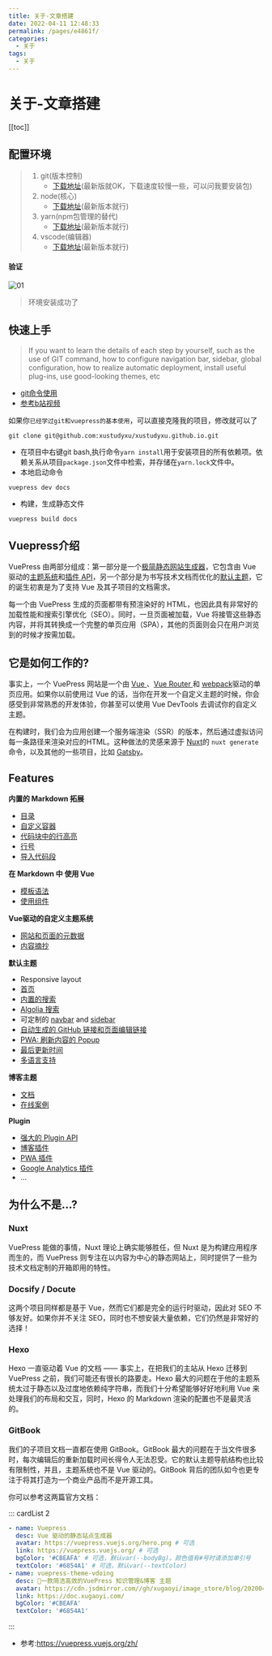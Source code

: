 ```yaml
---
title: 关于-文章搭建
date: 2022-04-11 12:48:33
permalink: /pages/e4861f/
categories:
  - 关于
tags:
  - 关于
---
```

# 关于-文章搭建

[[toc]]

## 配置环境

> 1. git(版本控制)
>    - [下载地址](https://git-scm.com/)(最新版就OK，下载速度较慢一些，可以问我要安装包)
> 2. node(核心)
>    - [下载地址](https://nodejs.org/en/)(最新版本就行)
> 3. yarn(npm包管理的替代)
>    + [下载地址](https://classic.yarnpkg.com/en/docs/install#windows-stable)(最新版本就行)
> 4. vscode(编辑器)
>    + [下载地址](https://code.visualstudio.com/)(最新版本就行)

#### 验证

![01](https://cdn.jsdmirror.com//gh/xustudyxu/image-hosting@master/studynotes/about/images/build/01.png)

> 环境安装成功了

## 快速上手

> If you want to learn the details of each step by yourself, such as the use of GIT command, how to configure navigation bar, sidebar, global configuration, how to realize automatic deployment, install useful plug-ins, use good-looking themes, etc

- [git命令使用](../Git/Git_command/)
- [参考b站视频](https://www.bilibili.com/video/BV1vb411m7NY?spm_id_from=333.337.search-card.all.click)

如果你`已经学过git和vuepress的基本使用`，可以直接克隆我的项目，修改就可以了

```shell
git clone git@github.com:xustudyxu/xustudyxu.github.io.git
```

+ 在项目中右键git bash,执行命令`yarn install`用于安装项目的所有依赖项。依赖关系从项目`package.json`文件中检索，并存储在`yarn.lock`文件中。
+ 本地启动命令

```shell
vuepress dev docs
```

+ 构建，生成静态文件

```shell
vuepress build docs
```

## Vuepress介绍

VuePress 由两部分组成：第一部分是一个[极简静态网站生成器](https://github.com/vuejs/vuepress/tree/master/packages/%40vuepress/core)，它包含由 Vue 驱动的[主题系统](https://vuepress.vuejs.org/zh/theme/)和[插件 API](https://vuepress.vuejs.org/zh/plugin/)，另一个部分是为书写技术文档而优化的[默认主题](https://vuepress.vuejs.org/zh/theme/default-theme-config.html)，它的诞生初衷是为了支持 Vue 及其子项目的文档需求。

每一个由 VuePress 生成的页面都带有预渲染好的 HTML，也因此具有非常好的加载性能和搜索引擎优化（SEO）。同时，一旦页面被加载，Vue 将接管这些静态内容，并将其转换成一个完整的单页应用（SPA），其他的页面则会只在用户浏览到的时候才按需加载。

## 它是如何工作的?

事实上，一个 VuePress 网站是一个由 [Vue ](http://vuejs.org/)、[Vue Router ](https://github.com/vuejs/vue-router)和 [webpack](http://webpack.js.org/)驱动的单页应用。如果你以前使用过 Vue 的话，当你在开发一个自定义主题的时候，你会感受到非常熟悉的开发体验，你甚至可以使用 Vue DevTools 去调试你的自定义主题。

在构建时，我们会为应用创建一个服务端渲染（SSR）的版本，然后通过虚拟访问每一条路径来渲染对应的HTML。这种做法的灵感来源于 [Nuxt](https://nuxtjs.org/)的 `nuxt generate` 命令，以及其他的一些项目，比如 [Gatsby](https://www.gatsbyjs.org/)。

## Features

**内置的 Markdown 拓展**

- [目录](https://vuepress.vuejs.org/zh/guide/markdown.html#目录)
- [自定义容器](https://vuepress.vuejs.org/zh/guide/markdown.html#自定义容器)
- [代码块中的行高亮](https://vuepress.vuejs.org/zh/guide/markdown.html#代码块中的行高亮)
- [行号](https://vuepress.vuejs.org/zh/guide/markdown.html#行号)
- [导入代码段](https://vuepress.vuejs.org/zh/guide/markdown.html#导入代码段)

**在 Markdown 中 使用 Vue**

- [模板语法](https://vuepress.vuejs.org/zh/guide/using-vue.html#模板语法)
- [使用组件](https://vuepress.vuejs.org/zh/guide/using-vue.html#使用组件)

**Vue驱动的自定义主题系统**

- [网站和页面的元数据](https://vuepress.vuejs.org/zh/theme/writing-a-theme.html#网站和页面的元数据)
- [内容摘抄](https://vuepress.vuejs.org/zh/theme/writing-a-theme.html#内容摘抄)

**默认主题**

- Responsive layout
- [首页](https://vuepress.vuejs.org/zh/theme/default-theme-config.html#首页)
- [内置的搜索](https://vuepress.vuejs.org/zh/theme/default-theme-config.html#内置搜索)
- [Algolia 搜索](https://vuepress.vuejs.org/zh/theme/default-theme-config.html#algolia-搜索)
- 可定制的 [navbar](https://vuepress.vuejs.org/zh/theme/default-theme-config.html#navbar) and [sidebar](https://vuepress.vuejs.org/zh/theme/default-theme-config.html#sidebar)
- [自动生成的 GitHub 链接和页面编辑链接](https://vuepress.vuejs.org/zh/theme/default-theme-config.html#Git-仓库和编辑链接)
- [PWA: 刷新内容的 Popup](https://vuepress.vuejs.org/zh/theme/default-theme-config.html#popup-ui-to-refresh-contents)
- [最后更新时间](https://vuepress.vuejs.org/zh/theme/default-theme-config.html#最后更新时间)
- [多语言支持](https://vuepress.vuejs.org/zh/guide/i18n.html)

**博客主题**

- [文档](https://vuepress-theme-blog.billyyyyy3320.com/)
- [在线案例](https://billyyyyy3320.com/)

**Plugin**

- [强大的 Plugin API](https://vuepress.vuejs.org/zh/plugin/)
- [博客插件](https://vuepress-plugin-blog.billyyyyy3320.com/)
- [PWA 插件](https://vuepress.vuejs.org/zh/plugin/official/plugin-pwa.html)
- [Google Analytics 插件](https://vuepress.vuejs.org/zh/plugin/official/plugin-google-analytics.html)
- ...

## 为什么不是...?

### Nuxt

VuePress 能做的事情，Nuxt 理论上确实能够胜任，但 Nuxt 是为构建应用程序而生的，而 VuePress 则专注在以内容为中心的静态网站上，同时提供了一些为技术文档定制的开箱即用的特性。

### Docsify / Docute

这两个项目同样都是基于 Vue，然而它们都是完全的运行时驱动，因此对 SEO 不够友好。如果你并不关注 SEO，同时也不想安装大量依赖，它们仍然是非常好的选择！

### Hexo

Hexo 一直驱动着 Vue 的文档 —— 事实上，在把我们的主站从 Hexo 迁移到 VuePress 之前，我们可能还有很长的路要走。Hexo 最大的问题在于他的主题系统太过于静态以及过度地依赖纯字符串，而我们十分希望能够好好地利用 Vue 来处理我们的布局和交互，同时，Hexo 的 Markdown 渲染的配置也不是最灵活的。

### GitBook

我们的子项目文档一直都在使用 GitBook。GitBook 最大的问题在于当文件很多时，每次编辑后的重新加载时间长得令人无法忍受。它的默认主题导航结构也比较有限制性，并且，主题系统也不是 Vue 驱动的。GitBook 背后的团队如今也更专注于将其打造为一个商业产品而不是开源工具。

你可以参考这两篇官方文档：

::: cardList 2

```yaml
- name: Vuepress
  desc: Vue 驱动的静态站点生成器
  avatar: https://vuepress.vuejs.org/hero.png # 可选
  link: https://vuepress.vuejs.org/ # 可选
  bgColor: '#CBEAFA' # 可选，默认var(--bodyBg)。颜色值有#号时请添加单引号
  textColor: '#6854A1' # 可选，默认var(--textColor)
- name: vuepress-theme-vdoing
  desc: 🚀一款简洁高效的VuePress 知识管理&博客 主题
  avatar: https://cdn.jsdmirror.com//gh/xugaoyi/image_store/blog/20200409124835.png
  link: https://doc.xugaoyi.com/
  bgColor: '#CBEAFA'
  textColor: '#6854A1'
```

:::

+ 参考:https://vuepress.vuejs.org/zh/